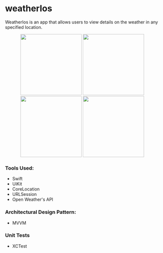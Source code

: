 # weatherIos #

WeatherIos is an app that allows users to view details on the weather in any specified location.


<p align="center">
  <img src="https://user-images.githubusercontent.com/66224847/183879915-dac5b545-5dab-4f0e-8b8d-efb29a0f2004.png" width="200" />
  <img src="https://user-images.githubusercontent.com/66224847/184058316-27ddf2ac-c978-4ca5-86b1-1a967b0a18e6.png" width="200" /> 
  <img src="https://user-images.githubusercontent.com/66224847/183879932-69d1806a-87de-4ebd-bfe9-f9ead3cd32a6.png" width="200"/>
  <img src="https://user-images.githubusercontent.com/66224847/183879949-56cd07d6-5d94-4434-b0d0-a01ea48694c2.png" width="200" /> 
</p>


### Tools Used: ###
* Swift
* UiKit
* CoreLocation
* URLSession
* Open Weather's API

### Architectural Design Pattern:
* MVVM

### Unit Tests
* XCTest
